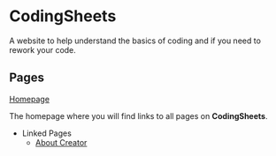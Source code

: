 # CodingSheets
A website to help understand the basics of coding and if you need to rework your code.

## Pages
[Homepage](homepage.html)

The homepage where you will find links to all pages on **CodingSheets**.
- Linked Pages
  - [About Creator](about_creator.html)
